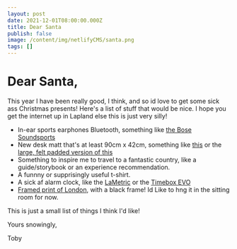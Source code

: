 ```yaml
---
layout: post
date: 2021-12-01T08:00:00.000Z
title: Dear Santa
publish: false
image: /content/img/netlifyCMS/santa.png
tags: []
---
```

# Dear Santa,
This year I have been really good, I think, and so id love to get some sick ass Christmas presents! Here's a list of stuff that would be nice. I hope you get the internet up in Lapland else this is just very silly!

 * In-ear sports earphones Bluetooth, something like [the Bose Soundsports](https://www.currys.co.uk/gbuk/audio-and-headphones/headphones/headphones/bose-soundsport-wireless-bluetooth-headphones-aqua-10145623-pdt.html)
 * New desk matt that's at least 90cm x 42cm, something like [this](https://www.orbitkey.eu/collections/orbitkey-desk-mat/products/orbitkey-desk-mat?gclid=CjwKCAiAhreNBhAYEiwAFGGKPCG97qVTn1Kpx0hg9T1lPadUsS1Lj7-Zrm9OuN8GXR9EYC_Fc5fw9xoC2BkQAvD_BwE&variant=32753874206816) or the [large, felt padded version of this](https://www.harberlondon.com/collections/desk-mat/products/leather-desk-mat?variant=1022937858060)
 * Something to inspire me to travel to a fantastic country, like a guide/storybook or an experience recommendation.
 * A funnny or supprisingly useful t-shirt. 
 * A sick af alarm clock, like the [LaMetric](https://lametric.com/en-GB/time/tech-specs) or the [Timebox EVO](https://www.divoom.com/products/divoom-timebox-evo)
 * [Framed print of London](https://evermade.com/collections/jenni-sparks/products/hand-drawn-map-of-london?variant=13161709830208), with a black frame! Id Like to hng it in the sitting room for now.

 This is just a small list of things I think I'd like!

 Yours snowingly,

 Toby
